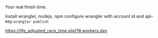 Your real finish time.

Install wrangler, nodejs, npm
configure wrangler with account id and api-key
`wrangler publish`

https://life_adjusted_race_time.slipf18.workers.dev

